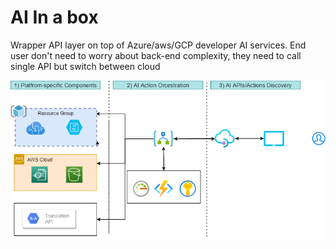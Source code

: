 # AI In a box
Wrapper API layer on top of Azure/aws/GCP developer AI services. End user don't need to worry about back-end complexity, they need to call single API but switch between cloud

![Architecture](AI-In-Abox.png)
